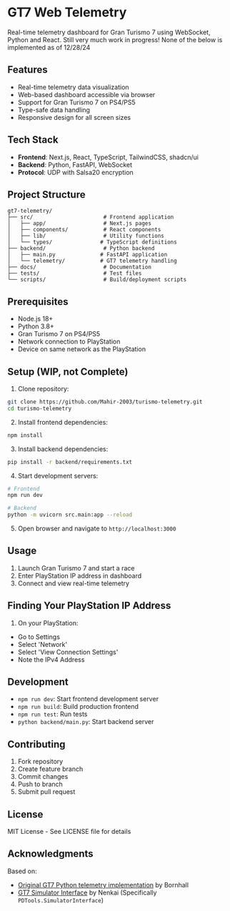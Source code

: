 # GT7 Web Telemetry

Real-time telemetry dashboard for Gran Turismo 7 using WebSocket, Python and React.
Still very much work in progress! None of the below is implemented as of 12/28/24

## Features

- Real-time telemetry data visualization
- Web-based dashboard accessible via browser
- Support for Gran Turismo 7 on PS4/PS5
- Type-safe data handling
- Responsive design for all screen sizes

## Tech Stack

- **Frontend**: Next.js, React, TypeScript, TailwindCSS, shadcn/ui
- **Backend**: Python, FastAPI, WebSocket
- **Protocol**: UDP with Salsa20 encryption

## Project Structure

```
gt7-telemetry/
├── src/                      # Frontend application
│   ├── app/                  # Next.js pages
│   ├── components/           # React components
│   ├── lib/                  # Utility functions
│   └── types/               # TypeScript definitions
├── backend/                  # Python backend
│   ├── main.py              # FastAPI application
│   └── telemetry/           # GT7 telemetry handling
├── docs/                     # Documentation
├── tests/                    # Test files
└── scripts/                  # Build/deployment scripts
```

## Prerequisites

- Node.js 18+
- Python 3.8+
- Gran Turismo 7 on PS4/PS5
- Network connection to PlayStation
- Device on same network as the PlayStation

## Setup (WIP, not Complete)

1. Clone repository:
```bash
git clone https://github.com/Mahir-2003/turismo-telemetry.git
cd turismo-telemetry
```

2. Install frontend dependencies:
```bash
npm install
```

3. Install backend dependencies:
```bash
pip install -r backend/requirements.txt
```

4. Start development servers:
```bash
# Frontend
npm run dev

# Backend
python -m uvicorn src.main:app --reload
```

5. Open browser and navigate to `http://localhost:3000`

## Usage

1. Launch Gran Turismo 7 and start a race
3. Enter PlayStation IP address in dashboard
4. Connect and view real-time telemetry

## Finding Your PlayStation IP Address
1. On your PlayStation:
  - Go to Settings
  - Select 'Network'
  - Select 'View Connection Settings'
  - Note the IPv4 Address

## Development

- `npm run dev`: Start frontend development server
- `npm run build`: Build production frontend
- `npm run test`: Run tests
- `python backend/main.py`: Start backend server

## Contributing

1. Fork repository
2. Create feature branch
3. Commit changes
4. Push to branch
5. Submit pull request

## License

MIT License - See LICENSE file for details

## Acknowledgments

Based on:
- [Original GT7 Python telemetry implementation](https://github.com/Bornhall/gt7telemetry) by Bornhall
- [GT7 Simulator Interface](https://github.com/Nenkai/PDTools/tree/master) by Nenkai (Specifically `PDTools.SimulatorInterface`)
